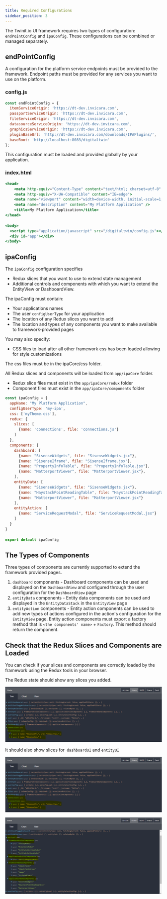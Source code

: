 ```yaml
---
title: Required Configurations
sidebar_position: 3
---
```


The Twinit.io UI framework requires two types of configuration:
`endPointConfig` and `ipaConfig`. These configurations can be combined
or managed separately.

## endPointConfig

A configuration for the platform service endpoints must be provided to
the framework. Endpoint paths must be provided for any services you want
to use on the platform.

### config.js

```jsx
const endPointConfig = {
  itemServiceOrigin: 'https://dt-dev.invicara.com',
  passportServiceOrigin: 'https://dt-dev.invicara.com',
  fileServiceOrigin: 'https://dt-dev.invicara.com',
  datasourceServiceOrigin: 'https://dt-dev.invicara.com',
  graphicsServiceOrigin: 'https://dt-dev.invicara.com',
  pluginBaseUrl: 'http://dt-dev.invicara.com/downloads/IPAPlugins/',
  baseRoot: 'http://localhost:8083/digitaltwin'
};
```

This configuration must be loaded and provided globally by your application.

### index.html

```jsx
<head>
    <meta http-equiv="Content-Type" content="text/html; charset=utf-8" />
    <meta http-equiv="X-UA-Compatible" content="IE=edge">
    <meta name="viewport" content="width=device-width, initial-scale=1, maximum-scale=1, user-scalable=no" />
    <meta name="description" content="My Platform Application" />
    <title>My Platform Application</title>
</head>

<body>
  <script type="application/javascript" src="/digitaltwin/config.js"></script>
  <div id="app"></div>
</body>
```

## ipaConfig

The `ipaConfig` configuration specifies

- Redux slices that you want to use to extend state management
- Additional controls and components with which you want to extend the EntityView or DashboardView.

The ipaConfig must contain:

- Your applications names
- The user `configUserType` for your application
- The location of any Redux slices you want to add
- The location and types of any components you want to make available to framework-provided pages

You may also specify:

- CSS files to load after all other framework css has been loaded allowing for style customizations

The css files must be in the ipaCore/css folder.

All Redux slices and components will be loaded from `app/ipaCore` folder.

- Redux slice files must exist in the `app/ipaCore/redux` folder
- Component files must exist in the `app/ipaCore/components` folder

```jsx
const ipaConfig = {
  appName: "My Platform Application",
  configUserType: 'my-ipa',
  css: ['myTheme.css'],
  redux: {
    slices: [
      {name: 'connections', file: 'connections.js'}
    ]
  },
  components: {
    dashboard: [
      {name: "SisenseWidgets", file: "SisenseWidgets.jsx"},
      {name: "SisenseIframe", file: "SisenseIframe.jsx"},
      {name: "PropertyInfoTable", file: "PropertyInfoTable.jsx"},
      {name: "MatterportViewer", file: "MatterportViewer.jsx"},
    ],
    entityData: [
      {name: "SisenseWidgets", file: "SisenseWidgets.jsx"},
      {name: "HaystackPointReadingTable", file: "HaystackPointReadingTable.jsx"},
      {name: "MatterportViewer", file: "MatterportViewer.jsx"}
    ],
    entityAction: [
      {name: "ServiceRequestModal", file: "ServiceRequestModal.jsx"}
    ]
  }
}

export default ipaConfig
```

## The Types of Components

Three types of components are currently supported to extend the
framework provided pages.

1. `dashboard` components - Dashboard components can be used and displayed on the `DashboardView` and configured through the user configuration for the `DashboardView` page
2. `entityData` components - Entity data components can be used and displayed in the `EntityDataStack` in the `EntityView` page
3. `entityAction` components - Entity action components can be used to add new types of actions configured in the action\'s configuration for the `EntityView` page. Entity action components must export a factory method that is `<the components' name>` + `Factory`. This method should return the component.

## Check that the Redux Slices and Components are Loaded

You can check if your slices and components are correctly loaded by the framework using the Redux tools in your browser.

The Redux state should show any slices you added.

![screenshot](./2242019387.png)

It should also show slices for` dashboardUI` and `entityUI`

![screenshot](./2242019387.png)

![screenshot](./2242019400.png)
